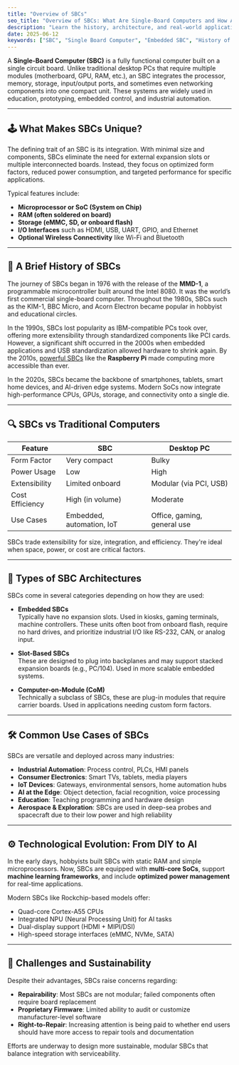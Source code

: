 ```yaml
---
title: "Overview of SBCs"
seo_title: "Overview of SBCs: What Are Single-Board Computers and How Are They Used in Embedded Systems?"
description: "Learn the history, architecture, and real-world applications of single-board computers (SBCs), including modern use cases in IoT, automation, and edge computing."
date: 2025-06-12
keywords: ["SBC", "Single Board Computer", "Embedded SBC", "History of SBCs", "IoT SBC", "Industrial SBC"]
---
```


A **Single-Board Computer (SBC)** is a fully functional computer built on a single circuit board. Unlike traditional desktop PCs that require multiple modules (motherboard, GPU, RAM, etc.), an SBC integrates the processor, memory, storage, input/output ports, and sometimes even networking components into one compact unit. These systems are widely used in education, prototyping, embedded control, and industrial automation.

---

## 🕹 What Makes SBCs Unique?

The defining trait of an SBC is its integration. With minimal size and components, SBCs eliminate the need for external expansion slots or multiple interconnected boards. Instead, they focus on optimized form factors, reduced power consumption, and targeted performance for specific applications.

Typical features include:

- **Microprocessor or SoC (System on Chip)**  
- **RAM (often soldered on board)**  
- **Storage (eMMC, SD, or onboard flash)**  
- **I/O Interfaces** such as HDMI, USB, UART, GPIO, and Ethernet  
- **Optional Wireless Connectivity** like Wi-Fi and Bluetooth

---

## 🧭 A Brief History of SBCs

The journey of SBCs began in 1976 with the release of the **MMD-1**, a programmable microcontroller built around the Intel 8080. It was the world’s first commercial single-board computer. Throughout the 1980s, SBCs such as the KIM-1, BBC Micro, and Acorn Electron became popular in hobbyist and educational circles.

In the 1990s, SBCs lost popularity as IBM-compatible PCs took over, offering more extensibility through standardized components like PCI cards. However, a significant shift occurred in the 2000s when embedded applications and USB standardization allowed hardware to shrink again. By the 2010s, [powerful SBCs](https://www.producthunt.com/products/rockchip-rk3566-android-sbc-by-rocktech) like the **Raspberry Pi** made computing more accessible than ever.

In the 2020s, SBCs became the backbone of smartphones, tablets, smart home devices, and AI-driven edge systems. Modern SoCs now integrate high-performance CPUs, GPUs, storage, and connectivity onto a single die.

---

## 🔍 SBCs vs Traditional Computers

| Feature | SBC | Desktop PC |
|--------|-----|------------|
| Form Factor | Very compact | Bulky |
| Power Usage | Low | High |
| Extensibility | Limited onboard | Modular (via PCI, USB) |
| Cost Efficiency | High (in volume) | Moderate |
| Use Cases | Embedded, automation, IoT | Office, gaming, general use |

SBCs trade extensibility for size, integration, and efficiency. They're ideal when space, power, or cost are critical factors.

---

## 🧠 Types of SBC Architectures

SBCs come in several categories depending on how they are used:

- **Embedded SBCs**  
  Typically have no expansion slots. Used in kiosks, gaming terminals, machine controllers. These units often boot from onboard flash, require no hard drives, and prioritize industrial I/O like RS-232, CAN, or analog input.

- **Slot-Based SBCs**  
  These are designed to plug into backplanes and may support stacked expansion boards (e.g., PC/104). Used in more scalable embedded systems.

- **Computer-on-Module (CoM)**  
  Technically a subclass of SBCs, these are plug-in modules that require carrier boards. Used in applications needing custom form factors.

---

## 🛠 Common Use Cases of SBCs

SBCs are versatile and deployed across many industries:

- **Industrial Automation**: Process control, PLCs, HMI panels  
- **Consumer Electronics**: Smart TVs, tablets, media players  
- **IoT Devices**: Gateways, environmental sensors, home automation hubs  
- **AI at the Edge**: Object detection, facial recognition, voice processing  
- **Education**: Teaching programming and hardware design  
- **Aerospace & Exploration**: SBCs are used in deep-sea probes and spacecraft due to their low power and high reliability

---

## ⚙️ Technological Evolution: From DIY to AI

In the early days, hobbyists built SBCs with static RAM and simple microprocessors. Now, SBCs are equipped with **multi-core SoCs**, support **machine learning frameworks**, and include **optimized power management** for real-time applications.

Modern SBCs like Rockchip-based models offer:

- Quad-core Cortex-A55 CPUs  
- Integrated NPU (Neural Processing Unit) for AI tasks  
- Dual-display support (HDMI + MIPI/DSI)  
- High-speed storage interfaces (eMMC, NVMe, SATA)

---

## 🌱 Challenges and Sustainability

Despite their advantages, SBCs raise concerns regarding:

- **Repairability**: Most SBCs are not modular; failed components often require board replacement  
- **Proprietary Firmware**: Limited ability to audit or customize manufacturer-level software  
- **Right-to-Repair**: Increasing attention is being paid to whether end users should have more access to repair tools and documentation

Efforts are underway to design more sustainable, modular SBCs that balance integration with serviceability.
